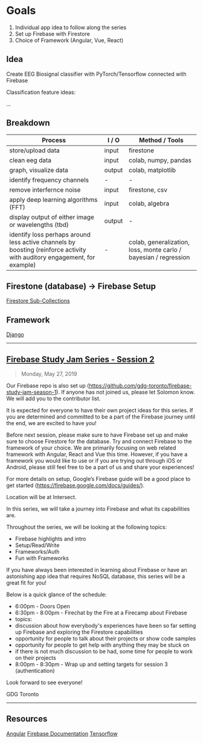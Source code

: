 # Goals

1. Individual app idea to follow along the series
2. Set up Firebase with Firestore
3. Choice of Framework (Angular, Vue, React)


## Idea

Create EEG Biosignal classifier with PyTorch/Tensorflow connected with Firebase

Classification feature ideas:

...

## Breakdown

| Process                                                                                                                  | I / O  | Method / Tools                                                   |
| ------------------------------------------------------------------------------------------------------------------------ | ------ | ---------------------------------------------------------------- |
| store/upload data                                                                                                        | input  | firestone                                                        |
| clean eeg data                                                                                                           | input  | colab, numpy, pandas                                             |
| graph, visualize data                                                                                                    | output | colab, matplotlib                                                |
| identify frequency channels                                                                                              | -      | -                                                                |
| remove interfernce noise                                                                                                 | input  | firestone, csv                                                   |
| apply deep learning algorithms (FFT)                                                                                     | input  | colab, algebra                                                   |
| display output of either image or wavelengths (tbd)                                                                      | output | -                                                                |
| identify loss perhaps around less active channels by boosting (reinforce activity with auditory engagement, for example) | -      | colab, generalization, loss, monte carlo / bayesian / regression |


## Firestone (database) → Firebase Setup

[Firestore Sub-Collections](https://howtofirebase.com/firestore-sub-collections-2e23c998540d)

## Framework

[Django](https://www.hackanons.com/2018/03/python-django-with-google-firebase.html)

---

## [Firebase Study Jam Series - Session 2](https://www.meetup.com/GDG-Toronto/events/261549807/)

> Monday, May 27, 2019

Our Firebase repo is also set up (https://github.com/gdg-toronto/firebase-study-jam-season-1). If anyone has not joined us, please let Solomon know. We will add you to the contributor list.

It is expected for everyone to have their own project ideas for this series. If you are determined and committed to be a part of the Firebase journey until the end, we are excited to have you!

Before next session, please make sure to have Firebase set up and make sure to choose Firestore for the database. Try and connect Firebase to the framework of your choice. We are primarily focusing on web related framework with Angular, React and Vue this time. However, if you have a framework you would like to use or if you are trying out through iOS or Android, please still feel free to be a part of us and share your experiences!

For more details on setup, Google’s Firebase guide will be a good place to get started (https://firebase.google.com/docs/guides/).

Location will be at Intersect.

In this series, we will take a journey into Firebase and what its capabilities are.

Throughout the series, we will be looking at the following topics:

- Firebase highlights and intro
- Setup/Read/Write
- Frameworks/Auth
- Fun with Frameworks

If you have always been interested in learning about Firebase or have an astonishing app idea that requires NoSQL database, this series will be a great fit for you!

Below is a quick glance of the schedule:

- 6:00pm - Doors Open
- 6:30pm - 8:00pm - Firechat by the Fire at a Firecamp about Firebase
- topics:
- discussion about how everybody's experiences have been so far setting up Firebase and exploring the Firestore capabilities
- opportunity for people to talk about their projects or show code samples
- opportunity for people to get help with anything they may be stuck on
- if there is not much discussion to be had, some time for people to work on their projects
- 8:00pm - 8:30pm - Wrap up and setting targets for session 3 (authentication)

Look forward to see everyone!

GDG Toronto

---

## Resources

[Angular](https://angular.io/)
[Firebase Documentation](https://firebase.google.com/docs/guides/)
[Tensorflow](https://www.tensorflow.org/tutorials/)